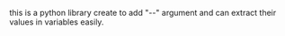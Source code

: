 this is a python library create to add "--" argument and can extract their values in variables easily.
